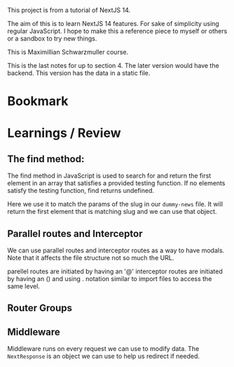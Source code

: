 This project is from a tutorial of NextJS 14.

The aim of this is to learn NextJS 14 features. For sake of simplicity using regular JavaScript. 
I hope to make this a reference piece to myself or others or a sandbox to try new things. 


This is Maximillian Schwarzmuller course.

This is the last notes for up to section 4. The later version would have the backend. This version has the data in a static file.
# Bookmark

# Learnings / Review
## The find method:
The find method in JavaScript is used to search for and return the first element in an array that satisfies a provided testing function. If no elements satisfy the testing function, find returns undefined.

Here we use it to match the params of the slug in our `dummy-news` file. It will return the first element that is matching slug 
and we can use that object.


## Parallel routes and Interceptor
We can use parallel routes and interceptor routes as a way to have modals. Note that it affects the file structure not so much the URL.

parellel routes are initiated by having an '@' 
interceptor routes are initiated by having an () and using . notation similar to import files to access the same level.

## Router Groups

## Middleware
Middleware runs on every request we can use to modify data. The `NextResponse` is an object we can use to help us redirect if needed.